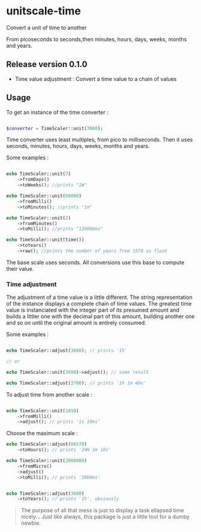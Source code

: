 # unitscale-time
Convert a unit of time to another

From picoseconds to seconds,then minutes, hours, days, weeks, months and years.

## Release version 0.1.0

- Time value adjustment : Convert a time value to a chain of values
## Usage

To get an instance of the time converter :

```php

$converter = TimeScaler::unit(3000);

```

Time converter uses least multiples, from pico to milliseconds.
Then it uses seconds, minutes, hours, days, weeks, months and years.

Some examples :

```php

echo TimeScaler::unit(7)
    ->fromDays()
    ->toWeeks(); //prints "1W"

echo TimeScaler::unit(60000)
    ->fromMilli()
    ->toMinutes(); //prints "1m"

echo TimeScaler::unit(2)
    ->fromMinutes()
    ->toMilli(); //prints "120000ms"

echo TimeScaler::unit(time())
    ->toYears()
    ->raw(); //prints the number of years from 1970 as float

```

The base scale uses seconds. All conversions use this base to compute their value.

### Time adjustment

The adjustment of a time value is a little different.
The string representation of the instance displays a complete chain of time values.
The greatest time value is instanciated with the integer part of its presumed amount
and builds a littler one with the decimal part of this amount, building another one and so on
until the original amount is entirely consumed.

Some examples :

```php

echo TimeScaler::adjust(3600); // prints '1h'

// or

echo TimeScaler::unit(3600)->adjust(); // same result

echo TimeScaler::adjust(3700); // prints '1h 1m 40s'

```

To adjust time from another scale :

```php

echo TimeScaler::unit(1010)
    ->fromMilli()
    ->adjust(); // prints '1s 10ms'
```

Choose the maximum scale :

```php
echo TimeScaler::adjust(86570)
    ->toHours(); // prints '24H 1m 10s'

echo TimeScaler::unit(3000000)
    ->fromMicro()
    ->adjust()
    ->toMilli(); // prints '3000ms'


echo TimeScaler::adjust(3600)
    ->toYears(); // prints '1h', obviously

```

> The purpose of all that mess is just to display a task ellapsed time nicely... Just like always, this package is just a little tool for a dumby newbie.

